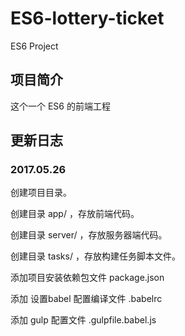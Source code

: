 # ES6-lottery-ticket
ES6 Project

## 项目简介
这个一个 ES6 的前端工程

## 更新日志
### 2017.05.26
创建项目目录。

创建目录 app/ ，存放前端代码。

创建目录 server/ ，存放服务器端代码。

创建目录 tasks/ ，存放构建任务脚本文件。

添加项目安装依赖包文件 package.json

添加 设置babel 配置编译文件 .babelrc

添加 gulp 配置文件 .gulpfile.babel.js